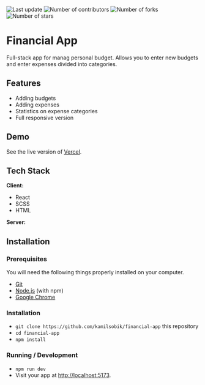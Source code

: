 <p>
    <img src="https://img.shields.io/github/last-commit/kamilsobik/financial-app/main" alt="Last update">
    <img src="https://img.shields.io/github/contributors/kamilsobik/financial-app" alt="Number of contributors">
    <img src="https://img.shields.io/github/forks/kamilsobik/financial-app" alt="Number of forks">
    <img src="https://img.shields.io/github/stars/kamilsobik/financial-app" alt="Number of stars">
</p>

# Financial App

Full-stack app for manag personal budget. Allows you to enter new budgets and enter expenses divided into categories.

## Features

- Adding budgets
- Adding expenses
- Statistics on expense categories
- Full responsive version

## Demo

See the live version of [Vercel](https://vercel.com/dashboard).

## Tech Stack

**Client:**

- React
- SCSS
- HTML

**Server:**

## Installation

### Prerequisites

You will need the following things properly installed on your computer.

- [Git](https://git-scm.com/)
- [Node.js](https://nodejs.org/) (with npm)
- [Google Chrome](https://google.com/chrome/)

### Installation

- `git clone https://github.com/kamilsobik/financial-app` this repository
- `cd financial-app`
- `npm install`

### Running / Development

- `npm run dev`
- Visit your app at [http://localhost:5173](http://localhost:5173).
